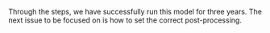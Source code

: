 Through the  steps, we have successfully run this model for three years. The next issue to be focused on is how to set the correct post-processing.
